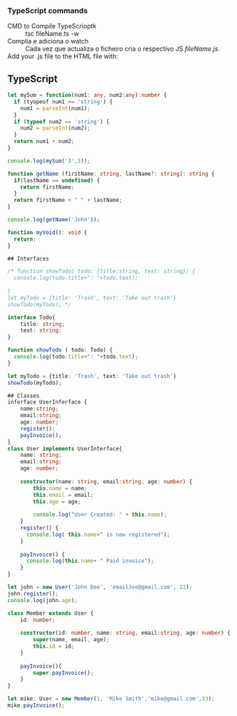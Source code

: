 ### TypeScript commands
<dl>
  <dt>CMD to Compile TypeScrioptk</dt>
  <dd>tsc fileName.ts -w</dd>
  <dt>Complia e adiciona o watch</dt>
  <dd>Cada vez que actualiza o ficheiro cria o respectivo JS <em>fileName.js</em>.</dd>
  <dt>Add your .js file to the HTML file with:</dt>
  <dd><script src="fileName.js"></script></dd>
</dl>

## TypeScript 

```ts
let mySum = function(num1: any, num2:any):number {
  if (tyopeof num1 == 'string') {
    num1 = parseInt(num1);
  }
  if (typeof num2 == 'string') {
    num2 = parseInt(num2);
  }
  return num1 + num2;
}

console.log(mySum('3',5));

function getName (firstName: string, lastName?: string): string {
  if(lastName == undefined) {
    return firstName;
  }
  return firstName + " " + lastName;
}

console.log(getName('John'));

function myVoid(): void {
  return;
}

## Interfaces

/* function showTodo( todo: {title:string, text: string}) {
  console.log(todo.title+": "+todo.text);
  
}
let myTodo = {title: 'Trash', text: 'Take out trash'}
showTodo(myTodo); */

interface Todo{
    title: string;
    text: string;
}

function showTodo ( todo: Todo) {
  console.log(todo.title+": "+todo.text);
}

let myTodo = {title: 'Trash', text: 'Take out trash'}
showTodo(myTodo);

## Classes
inferface UserInferface {
    name:string;
    email:string;
    age: number;
    register();
    payInvoice();
}
class User implements UserInterface{
    name: string;
    email:string;
    age: number;
    
    constructor(name: string, email:string, age: number) {
        this.name = name;
        this.email = email;
        this.age = age;
        
        console.log("User Created: " + this.name);
    }
    register() {
      console.log( this.name+" is now registered");
    }
    
    payInvoice() {
      console.log(this.name+ " Paid invoice");
    }
}

let john = new User('John Doe', 'emailJoe@gmail.com', 22);
john.register();
console.log(john.age);

class Member extends User {
    id: number;
    
    constructor(id: number, name: string, email:string, age: number) {
        super(name, email, age);
        this.id = id;
    }
    
    payInvoice(){
        super.payInvoice();
    }
}

let mike: User = new Member(1, 'Mike Smith','mike@gmail.com',33);
mike.payInvoice();



```
